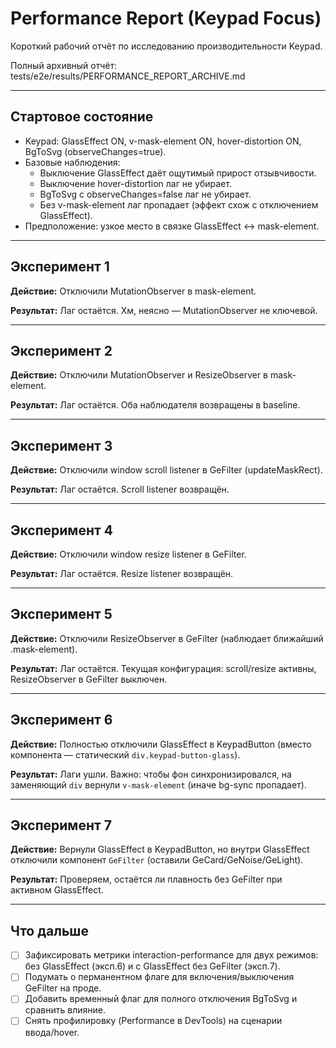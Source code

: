 # Performance Report (Keypad Focus)

Короткий рабочий отчёт по исследованию производительности Keypad.

Полный архивный отчёт: tests/e2e/results/PERFORMANCE_REPORT_ARCHIVE.md

---

## Стартовое состояние

- Keypad: GlassEffect ON, v-mask-element ON, hover-distortion ON, BgToSvg (observeChanges=true).
- Базовые наблюдения:
  - Выключение GlassEffect даёт ощутимый прирост отзывчивости.
  - Выключение hover-distortion лаг не убирает.
  - BgToSvg с observeChanges=false лаг не убирает.
  - Без v-mask-element лаг пропадает (эффект схож с отключением GlassEffect).
- Предположение: узкое место в связке GlassEffect ↔ mask-element.

---

## Эксперимент 1

**Действие:** Отключили MutationObserver в mask-element.

**Результат:** Лаг остаётся. Хм, неясно — MutationObserver не ключевой.

---

## Эксперимент 2

**Действие:** Отключили MutationObserver и ResizeObserver в mask-element.

**Результат:** Лаг остаётся. Оба наблюдателя возвращены в baseline.

---

## Эксперимент 3

**Действие:** Отключили window scroll listener в GeFilter (updateMaskRect).

**Результат:** Лаг остаётся. Scroll listener возвращён.

---

## Эксперимент 4

**Действие:** Отключили window resize listener в GeFilter.

**Результат:** Лаг остаётся. Resize listener возвращён.

---

## Эксперимент 5

**Действие:** Отключили ResizeObserver в GeFilter (наблюдает ближайший .mask-element).

**Результат:** Лаг остаётся. Текущая конфигурация: scroll/resize активны, ResizeObserver в GeFilter выключен.

---

## Эксперимент 6

**Действие:** Полностью отключили GlassEffect в KeypadButton (вместо компонента — статический `div.keypad-button-glass`).

**Результат:** Лаги ушли. Важно: чтобы фон синхронизировался, на заменяющий `div` вернули `v-mask-element` (иначе bg-sync пропадает).

---

## Эксперимент 7

**Действие:** Вернули GlassEffect в KeypadButton, но внутри GlassEffect отключили компонент `GeFilter` (оставили GeCard/GeNoise/GeLight).

**Результат:** Проверяем, остаётся ли плавность без GeFilter при активном GlassEffect.

---

## Что дальше

- [ ] Зафиксировать метрики interaction-performance для двух режимов: без GlassEffect (эксп.6) и с GlassEffect без GeFilter (эксп.7).
- [ ] Подумать о перманентном флаге для включения/выключения GeFilter на проде.
- [ ] Добавить временный флаг для полного отключения BgToSvg и сравнить влияние.
- [ ] Снять профилировку (Performance в DevTools) на сценарии ввода/hover.
